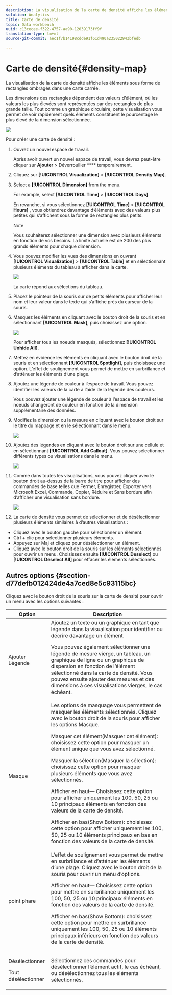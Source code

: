 ```yaml
---
description: La visualisation de la carte de densité affiche les éléments sous forme de rectangles ombragés dans une carte carrée.
solution: Analytics
title: Carte de densité
topic: Data workbench
uuid: c13cecee-f322-4757-aa90-12039173ff9f
translation-type: tm+mt
source-git-commit: aec1f7b14198cdde91f61d490a235022943bfedb

---
```



# Carte de densité{#density-map}

La visualisation de la carte de densité affiche les éléments sous forme de rectangles ombragés dans une carte carrée.

Les dimensions des rectangles dépendent des valeurs d’élément, où les valeurs les plus élevées sont représentées par des rectangles de plus grande taille. Tout comme un graphique circulaire, cette visualisation vous permet de voir rapidement quels éléments constituent le pourcentage le plus élevé de la dimension sélectionnée.

![](assets/density_map_day_visits.png)

Pour créer une carte de densité :

1. Ouvrez un nouvel espace de travail.

   Après avoir ouvert un nouvel espace de travail, vous devrez peut-être cliquer sur **Ajouter** > Déverrouiller **** temporairement.
1. Cliquez sur **[!UICONTROL Visualization]** > **[!UICONTROL Density Map]**.

1. Select a **[!UICONTROL Dimension]** from the menu.

   For example, select **[!UICONTROL Time]** > **[!UICONTROL Days]**.

   En revanche, si vous sélectionnez **[!UICONTROL Time]** > **[!UICONTROL Hours]** , vous obtiendrez davantage d’éléments avec des valeurs plus petites qui s’affichent sous la forme de rectangles plus petits.

   >[!NOTE]
   >
   >Vous souhaiterez sélectionner une dimension avec plusieurs éléments en fonction de vos besoins. La limite actuelle est de 200 des plus grands éléments pour chaque dimension.

1. Vous pouvez modifier les vues des dimensions en ouvrant **[!UICONTROL Visualization]** > **[!UICONTROL Table]** et en sélectionnant plusieurs éléments du tableau à afficher dans la carte.

   ![](assets/density_map_day_selections.png)

   La carte répond aux sélections du tableau.

1. Placez le pointeur de la souris sur de petits éléments pour afficher leur nom et leur valeur dans le texte qui s’affiche près du curseur de la souris.
1. Masquez les éléments en cliquant avec le bouton droit de la souris et en sélectionnant **[!UICONTROL Mask]**, puis choisissez une option.

   ![](assets/density_map_day_mask.png)

   Pour afficher tous les noeuds masqués, sélectionnez **[!UICONTROL Unhide All]**.

1. Mettez en évidence les éléments en cliquant avec le bouton droit de la souris et en sélectionnant **[!UICONTROL Spotlight]**, puis choisissez une option. L’effet de soulignement vous permet de mettre en surbrillance et d’atténuer les éléments d’une plage.
1. Ajoutez une légende de couleur à l’espace de travail. Vous pouvez identifier les valeurs de la carte à l’aide de la légende des couleurs.

   Vous pouvez ajouter une légende de couleur à l’espace de travail et les noeuds changeront de couleur en fonction de la dimension supplémentaire des données.
1. Modifiez la dimension ou la mesure en cliquant avec le bouton droit sur le titre du mappage et en le sélectionnant dans le menu.

   ![](assets/density_map_change_dim.png)

1. Ajoutez des légendes en cliquant avec le bouton droit sur une cellule et en sélectionnant **[!UICONTROL Add Callout]**. Vous pouvez sélectionner différents types ou visualisations dans le menu.

   ![](assets/density_map_callout.png)

1. Comme dans toutes les visualisations, vous pouvez cliquer avec le bouton droit au-dessus de la barre de titre pour afficher des commandes de base telles que Fermer, Enregistrer, Exporter vers Microsoft Excel, Commande, Copier, Réduire et Sans bordure afin d’afficher une visualisation sans bordure.

   ![](assets/density_map_export.png)

1. La carte de densité vous permet de sélectionner et de désélectionner plusieurs éléments similaires à d’autres visualisations :

* Cliquez avec le bouton gauche pour sélectionner un élément.
* Ctrl + clic pour sélectionner plusieurs éléments.
* Appuyez sur Maj et cliquez pour désélectionner un élément.
* Cliquez avec le bouton droit de la souris sur les éléments sélectionnés pour ouvrir un menu. Choisissez ensuite **[!UICONTROL Deselect]** ou **[!UICONTROL Deselect All]** pour effacer les éléments sélectionnés.

## Autres options {#section-d77defb012424de4a7ced8e5c93115bc}

Cliquez avec le bouton droit de la souris sur la carte de densité pour ouvrir un menu avec les options suivantes :

<table id="table_3ADA85031C834792BFD041E186962A41"> 
 <thead> 
  <tr> 
   <th colname="col1" class="entry"> Option </th> 
   <th colname="col2" class="entry"> Description </th> 
  </tr>
 </thead>
 <tbody> 
  <tr> 
   <td colname="col1"> Ajouter Légende </td> 
   <td colname="col2">Ajoutez un texte ou un graphique en tant que légende dans la visualisation pour identifier ou décrire davantage un élément. <p>Vous pouvez également sélectionner une légende de mesure vierge, un tableau, un graphique de ligne ou un graphique de dispersion en fonction de l’élément sélectionné dans la carte de densité. Vous pouvez ensuite ajouter des mesures et des dimensions à ces visualisations vierges, le cas échéant. </p> </td> 
  </tr> 
  <tr> 
   <td colname="col1"> Masque </td> 
   <td colname="col2">Les options de masquage vous permettent de masquer les éléments sélectionnés. Cliquez avec le bouton droit de la souris pour afficher les options Masque. <p><span class="uicontrol"> Masquer cet élément</span>(Masquer cet élément): choisissez cette option pour masquer un élément unique que vous avez sélectionné. </p> <p><span class="uicontrol"> Masquer la sélection</span>(Masquer la sélection): choisissez cette option pour masquer plusieurs éléments que vous avez sélectionnés. </p> <p><span class="uicontrol"> Afficher en haut</span>— Choisissez cette option pour afficher uniquement les 100, 50, 25 ou 10 principaux éléments en fonction des valeurs de la carte de densité. </p> <p><span class="uicontrol"> Afficher en bas</span>(Show Bottom): choisissez cette option pour afficher uniquement les 100, 50, 25 ou 10 éléments principaux en bas en fonction des valeurs de la carte de densité. </p> </td> 
  </tr> 
  <tr> 
   <td colname="col1"> point phare </td> 
   <td colname="col2"> L’effet de soulignement vous permet de mettre en surbrillance et d’atténuer les éléments d’une plage. Cliquez avec le bouton droit de la souris pour ouvrir un menu d’options. <p><span class="uicontrol"> Afficher en haut</span>— Choisissez cette option pour mettre en surbrillance uniquement les 100, 50, 25 ou 10 principaux éléments en fonction des valeurs de la carte de densité. </p> <p><span class="uicontrol"> Afficher en bas</span>(Show Bottom): choisissez cette option pour mettre en surbrillance uniquement les 100, 50, 25 ou 10 éléments principaux inférieurs en fonction des valeurs de la carte de densité. </p> </td> 
  </tr> 
  <tr> 
   <td colname="col1"> <p>Désélectionner </p> <p>Tout désélectionner </p> </td> 
   <td colname="col2"> <p> Sélectionnez ces commandes pour désélectionner l’élément actif, le cas échéant, ou désélectionnez tous les éléments sélectionnés. </p> </td> 
  </tr> 
 </tbody> 
</table>

